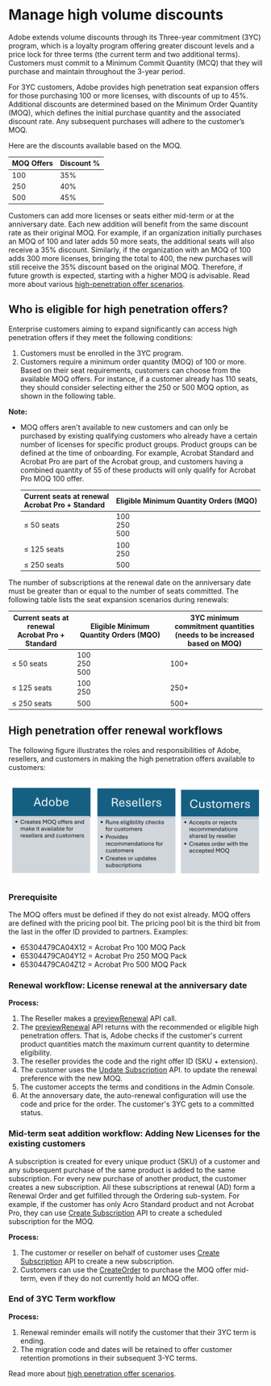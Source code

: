 # Manage high volume discounts

Adobe extends volume discounts through its Three-year commitment (3YC) program, which is a loyalty program offering greater discount levels and a price lock for three terms (the current term and two additional terms). Customers must commit to a Minimum Commit Quantity (MCQ) that they will purchase and maintain throughout the 3-year period.

For 3YC customers, Adobe provides high penetration seat expansion offers for those purchasing 100 or more licenses, with discounts of up to 45%. Additional discounts are determined based on the Minimum Order Quantity (MOQ), which defines the initial purchase quantity and the associated discount rate. Any subsequent purchases will adhere to the customer’s MOQ.

Here are the discounts available based on the MOQ.

| MOQ Offers | Discount % |
|------------|------------|
| 100        | 35%        |
| 250        | 40%        |
| 500        | 45%        |

Customers can add more licenses or seats either mid-term or at the anniversary date. Each new addition will benefit from the same discount rate as their original MOQ. For example, if an organization initially purchases an MOQ of 100 and later adds 50 more seats, the additional seats will also receive a 35% discount. Similarly, if the organization with an MOQ of 100 adds 300 more licenses, bringing the total to 400, the new purchases will still receive the 35% discount based on the original MOQ. Therefore, if future growth is expected, starting with a higher MOQ is advisable.
Read more about various [high-penetration offer scenarios](./high_pen_scenarios.md).

## Who is eligible for high penetration offers?

Enterprise customers aiming to expand significantly can access high penetration offers if they meet the following conditions:

1. Customers must be enrolled in the 3YC program.
2. Customers require a minimum order quantity (MOQ) of 100 or more. Based on their seat requirements, customers can choose from the available MOQ offers. For instance, if a customer already has 110 seats, they should consider selecting either the 250 or 500 MOQ option, as shown in the following table.

**Note:**

- MOQ offers aren't available to new customers and can only be purchased by existing qualifying customers who already have a certain number of licenses for specific product groups. Product groups can be defined at the time of onboarding. For example, Acrobat Standard and Acrobat Pro are part of the Acrobat group, and customers having a combined quantity of 55 of these products will only qualify for Acrobat Pro MOQ 100 offer.

    | Current seats at renewal <br/> Acrobat Pro + Standard|Eligible Minimum Quantity Orders (MQO)  |
    |--|--|
    |$\le$ 50 seats| 100 </br> 250 </br> 500|
    |$\le$ 125 seats|100 </br> 250  |
    |$\le$ 250 seats |500 |

The number of subscriptions at the renewal date on the anniversary date must be greater than or equal to the number of seats committed. The following table lists the seat expansion scenarios during renewals:

| Current seats at renewal <br/> Acrobat Pro + Standard|Eligible Minimum Quantity Orders (MQO)  |3YC minimum commitment quantities <br /> (needs to be increased based on MOQ) |
|--|--|--|
|$\le$ 50 seats| 100 </br> 250 </br> 500| 100+ |
|$\le$ 125 seats|100 </br> 250  | 250+ |
|$\le$ 250 seats |500 | 500+|

## High penetration offer renewal workflows

The following figure illustrates the roles and responsibilities of Adobe, resellers, and customers in making the high penetration offers available to customers:

![Roles and responsibilities](../image/high_pen_responsibilities.png)

### Prerequisite

The MOQ offers must be defined if they do not exist already. MOQ offers are defined with the pricing pool bit. The pricing pool bit is the third bit from the last in the offer ID provided to partners. Examples:

- 65304479CA04X12 = Acrobat Pro 100 MOQ Pack
- 65304479CA04Y12 = Acrobat Pro 250 MOQ Pack
- 65304479CA04Z12 = Acrobat Pro 500 MOQ Pack

### Renewal workflow: License renewal at the anniversary date

**Process:**

1. The Reseller makes a [previewRenewal](./high_pen_apis.md#preview-renewal-offers) API call.
2. The [previewRenewal](./high_pen_apis.md#preview-renewal-offers) API returns with the recommended or eligible high penetration offers. That is, Adobe checks if the customer's current product quantities match the maximum current quantity to determine eligibility.
3. The reseller provides the code and the right offer ID (SKU + extension).
4. The customer uses the [Update Subscription](./high_pen_apis.md#update-subscription) API.
to update the renewal preference with the new MOQ.
5. The customer accepts the terms and conditions in the Admin Console.
6. At the annoversary date, the auto-renewal configuration will use the code and price for the order. The customer's 3YC gets to a committed status.

### Mid-term seat addition workflow: Adding New Licenses for the existing customers

A subscription is created for every unique product (SKU) of a customer and any subsequent purchase of the same product is added to the same subscription. For every new purchase of another product, the customer creates a new subscription. All these subscriptions at renewal (AD) form a Renewal Order and get fulfilled through the Ordering sub-system. For example, if the customer has only Acro Standard product and not Acrobat Pro, they can use [Create Subscription](./high_pen_apis.md#create-subscription) API to create a scheduled subscription for the MOQ.

**Process:**

1. The customer or reseller on behalf of customer uses [Create Subscription](./high_pen_apis.md#create-subscription) API to create a new subscription.
2. Customers can use the [CreateOrder](../order_management/create_order.md) to purchase the MOQ offer mid-term, even if they do not currently hold an MOQ offer.

### End of 3YC Term workflow

**Process:**

1. Renewal reminder emails will notify the customer that their 3YC term is ending.
2. The migration code and dates will be retained to offer customer retention promotions in their subsequent 3-YC terms.

Read more about [high penetration offer scenarios](./high_pen_scenarios.md).
